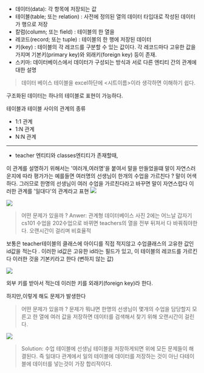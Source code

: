 - 데이터(data): 각 항목에 저장되는 값
- 테이블(table; 또는 relation) : 사전에 정의된 열의 데이터 타입대로 작성된 데이터가 행으로 저장
- 칼럼(column; 또는 field) : 테이블의 한 열을 
- 레코드(record; 또는 tuple) : 테이블의 한 행에 저장된 데이터
- 키(key) : 테이블의 각 레코드를 구분할 수 있는 값이다. 각 레코드마다 고유한 값을 가지며 기본키(primary key)와 외래키(foreign key) 등이 존재.
- 스키마: 데이터베이스에서 데이터가 구성되는 방식과 서로 다른 엔티티 간의 관계에 대한 설명 

> 데이터 베이스 테이블을 excel하단에 <시트이름>이라 생각하면 이해하기 쉽다.

구조화된 데이터는 하나의 테이블로 표현이 가능하다.

테이블과 테이블 사이의 관계의 종류 

- 1:1 관계
- 1:N 관계
- N:N 관계

-----

- teacher 엔티티와 classes엔티티가 존재할때, 

이 관계를 설명하기 위해서는 '여러개,여러명'을 붙여서 말을 만들었을떄 말이 자연스러운지에 따라 평가가는 
예를들면 여러명의 선생님이 한개의 수업을 가르친다 ? 말이 어색하다. 
그러므로 한명의 선생님이 여러 수업을 가르친다라고 바꾸면 말이 자연스럽다 이러한 관계를 '일대다'의 관계라고 표현 
![](https://velog.velcdn.com/images/yongzzx/post/5bcce9ca-50b4-42f8-8849-b8dc83e46cde/image.PNG)

![](https://velog.velcdn.com/images/yongzzx/post/a7ce4e2a-8589-47fd-863a-b2611ff04a84/image.PNG)

> 어떤 문제가 있을까 ?
Anwer: 관계형 데이터베이스 사진 2에는 어느날 갑자기 cs101 수업을 202수업으로 바뀌면 teachers의 열을 전부 뒤져서 다 바꿔줘야한다. 오랜시간이 걸리며 비효율적

보통은 teacher테이블의 클래스에 아이디를 직접 적지않고  수업클래스의 고유한 값인 id값을 적는다 .
이러한 id값은 고유한 id라는 필드가 있고, 이 테이블의 레코드를 가르킨다 이러한 것을 기본키라고 한다 (변하지 않는 값)

![](https://velog.velcdn.com/images/yongzzx/post/66a6ec01-2393-4b38-932e-9c2cce9ce0e7/image.PNG)

외부 키를 받아서 적는데 이러한 키를 외래키(foreign key)라 한다.

하지만,이렇게 해도 문제가 발생한다
> 어떤 문제가 있을까 ?
문제가 뭐냐면 한명의 선생님이 몇개의 수업을 담당할지 모른고 한 열에 여러 값을 저장하면 데이터를 검색해서 찾기 위해 오랜시간이 걸린다.

![](https://velog.velcdn.com/images/yongzzx/post/53cd7348-44d0-4e73-9616-b91e1ce9808e/image.PNG)

>Solution: 수업 테이블에 선생님 테이블을 저장하게되면 위에 모든 문제들이 해결된다.
즉 일대다 관계에서 일의 테이블에 데이터를 저장하는 것이 아닌 다테이블에 데이터를 넣는것이 가장 합리적이다.




